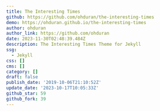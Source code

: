```yaml
---
title: The Interesting Times
github: https://github.com/ohduran/the-interesting-times
demo: https://ohduran.github.io/the-interesting-times
author: ohduran
author_link: https://github.com/ohduran
date: 2023-11-30T02:48:39.484Z
description: The Interesting Times Theme for Jekyll
ssg:
  - Jekyll
css: []
cms: []
category: []
draft: false
publish_date: '2019-10-06T21:10:52Z'
update_date: '2023-10-17T10:05:33Z'
github_star: 59
github_fork: 39
---
```

